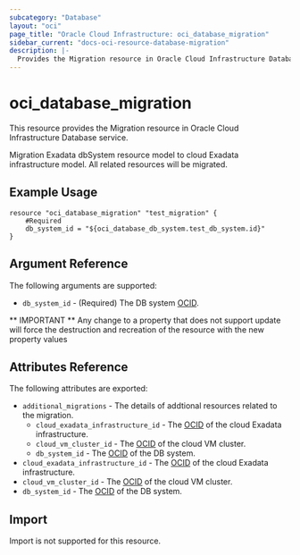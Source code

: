 ```yaml
---
subcategory: "Database"
layout: "oci"
page_title: "Oracle Cloud Infrastructure: oci_database_migration"
sidebar_current: "docs-oci-resource-database-migration"
description: |-
  Provides the Migration resource in Oracle Cloud Infrastructure Database service
---
```


# oci_database_migration
This resource provides the Migration resource in Oracle Cloud Infrastructure Database service.

Migration Exadata dbSystem resource model to cloud Exadata infrastructure model. All related resources will be migrated.


## Example Usage

```hcl
resource "oci_database_migration" "test_migration" {
	#Required
	db_system_id = "${oci_database_db_system.test_db_system.id}"
}
```

## Argument Reference

The following arguments are supported:

* `db_system_id` - (Required) The DB system [OCID](https://docs.cloud.oracle.com/iaas/Content/General/Concepts/identifiers.htm).


** IMPORTANT **
Any change to a property that does not support update will force the destruction and recreation of the resource with the new property values

## Attributes Reference

The following attributes are exported:

* `additional_migrations` - The details of addtional resources related to the migration.
	* `cloud_exadata_infrastructure_id` - The [OCID](https://docs.cloud.oracle.com/iaas/Content/General/Concepts/identifiers.htm) of the cloud Exadata infrastructure.
	* `cloud_vm_cluster_id` - The [OCID](https://docs.cloud.oracle.com/iaas/Content/General/Concepts/identifiers.htm) of the cloud VM cluster.
	* `db_system_id` - The [OCID](https://docs.cloud.oracle.com/iaas/Content/General/Concepts/identifiers.htm) of the DB system.
* `cloud_exadata_infrastructure_id` - The [OCID](https://docs.cloud.oracle.com/iaas/Content/General/Concepts/identifiers.htm) of the cloud Exadata infrastructure.
* `cloud_vm_cluster_id` - The [OCID](https://docs.cloud.oracle.com/iaas/Content/General/Concepts/identifiers.htm) of the cloud VM cluster.
* `db_system_id` - The [OCID](https://docs.cloud.oracle.com/iaas/Content/General/Concepts/identifiers.htm) of the DB system.

## Import

Import is not supported for this resource.

